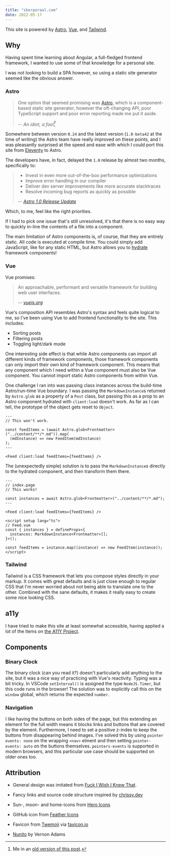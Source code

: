 ```yaml
---
title: "skorporaal.com"
date: 2022-05-17
---
```


This site is powered by [Astro](https://astro.build/), [Vue](https://vuejs.org/), and [Tailwind](https://tailwindcss.com/).

## Why

Having spent time learning about Angular, a full-fledged frontend framework, I wanted to use some of that knowledge for a personal site.

I was not looking to build a SPA however, so using a static site generator seemed like the obvious answer.

### Astro

> One option that seemed promising was [Astro](https://astro.build/), which is a component-based static site generator, however the oft-changing API, poor TypeScript support and poor error reporting made me put it aside.
>
> -- <cite>An idiot, a fool[^1]</cite>

[^1]: Me in an [old version of this post](https://github.com/Hellrespawn/skorporaal.11ty/blob/main/src/11ty/content/portfolio/skorporaal.com.md).

Somewhere between version `0.24` and the latest version (`1.0-beta42` at the time of writing) the Astro team have really improved on these points, and I was pleasantly surprised at the speed and ease with which I could port this site from [Eleventy](https://www.11ty.dev/) to Astro.

The developers have, in fact, delayed the `1.0` release by almost two months, specifically to:

> - Invest in even more out-of-the-box performance optimizations
> - Improve error handling in our compiler
> - Deliver dev server improvements like more accurate stacktraces
> - Resolve incoming bug reports as quickly as possible
>
> -- <cite>[Astro 1.0 Release Update](https://astro.build/blog/astro-1-release-update/)</cite>

Which, to me, feel like the right priorities.

If I had to pick one issue that's still unresolved, it's that there is no easy way to quickly in-line the contents of a file into a component.

The main limitation of Astro components is, of course, that they are entirely static. All code is executed at compile time. You could simply add JavaScript, like for any static HTML, but Astro allows you to [hydrate](https://docs.astro.build/en/core-concepts/partial-hydration/) framework components!

### Vue

Vue promises:

> An approachable, performant and versatile framework for building web user interfaces.
>
> -- <cite>[vuejs.org](https://vuejs.org/)</cite>

Vue's composition API resembles Astro's syntax and feels quite logical to me, so I've been using Vue to add frontend functionality to the site. This includes:

- Sorting posts
- Filtering posts
- Toggling light/dark mode

One interesting side effect is that while Astro components can import all different kinds of framework components, those framework components can only import their own kind of framework component. This means that any component which I need within a Vue component must also be Vue component. You cannot import static Astro components from within Vue.

One challenge I ran into was passing class instances across the build-time Astro/run-time Vue boundary. I was passing the `MarkdownInstance`s returned by `Astro.glob` as a property of a `Post` class, but passing this as a prop to an Astro component hydrated with `client:load` doesn't work. As far as I can tell, the prototype of the object gets reset to `Object`.

```astro
---
// This won't work.

const feedItems = (await Astro.glob<Frontmatter>("../content/**/*.md")).map(
  (mdInstance) => new FeedItem(mdInstance)
);
---

<Feed client:load feedItems={feedItems} />
```

The (unexpectedly simple) solution is to pass the `MarkdownInstance`s directly to the hydrated component, and then transform them there.

```astro
---
// index.page
// This works!

const instances = await Astro.glob<Frontmatter>("../content/**/*.md");
---

<Feed client:load feedItems={feedItems} />
```

```vue
<script setup lang="ts">
// Feed.vue
const { instances } = defineProps<{
  instances: MarkdownInstance<Frontmatter>[];
}>();

const feedItems = instance.map((instance) => new FeedItem(instance));
</script>
```

### Tailwind

Tailwind is a CSS framework that lets you compose styles directly in your markup. It comes with great defaults and is just close enough to regular CSS that I'm never worried about not being able to translate one to the other. Combined with the sane defaults, it makes it really easy to create some nice looking CSS.

## a11y

I have tried to make this site at least somewhat accessible, having applied a lot of the items on [the A11Y Project](https://www.a11yproject.com/checklist/).

## Components

### Binary Clock

The binary clock (can you read it?) doesn't particularly add anything to the site, but it was a nice way of practicing with Vue's reactivity. Typing was a bit tricky. In VSCode `setInterval()` is assigned the type `NodeJS.Timer`, but this code runs in the browser! The solution was to explicitly call this on the `window` global, which returns the expected `number`.

### Navigation

I like having the buttons on both sides of the page, but this extending an element for the full width means it blocks links and buttons that are covered by the element. Furthermore, I need to set a positive z-index to keep the buttons from disappearing behind images. I've solved this by using `pointer events: none` on the wrapping `<nav>` elment and then setting `pointer-events: auto` on the buttons themselves. `pointers-events` is supported in modern browsers, and this particular use case should be supported on older ones too.

## Attribution

- General design was imitated from [Fuck I Wish I Knew That](https://fuckiwishiknewth.at/).

- Fancy links and source code structure inspired by [chrissy.dev](https://www.chrissy.dev/)

- Sun-, moon- and home-icons from [Hero Icons](https://heroicons.com/)

- GitHub icon from [Feather Icons](https://feathericons.com/)

- Favicon from [Twemoji](https://twemoji.twitter.com/) via [favicon.io](https://favicon.io)

- [Nunito](https://github.com/googlefonts/nunito) by Vernon Adams
